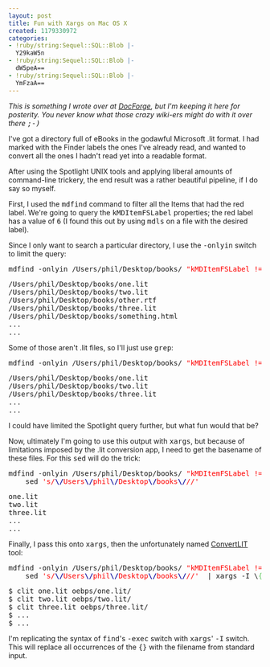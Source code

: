 ```yaml
---
layout: post
title: Fun with Xargs on Mac OS X
created: 1179330972
categories:
- !ruby/string:Sequel::SQL::Blob |-
  Y29kaW5n
- !ruby/string:Sequel::SQL::Blob |-
  dW5peA==
- !ruby/string:Sequel::SQL::Blob |-
  YmFzaA==
---
```

<em>This is something I wrote over at <a href="http://docforge.com">DocForge</a>, but I'm keeping it here for posterity. You never know what those crazy wiki-ers might do with it over there <tt>;-)</tt></em>

I've got a directory full of eBooks in the godawful Microsoft .lit format. I had marked with the Finder labels the ones I've already read, and wanted to convert all the ones I hadn't read yet into a readable format.

After using the Spotlight UNIX tools and applying liberal amounts of command-line trickery, the end result was a rather beautiful pipeline, if I do say so myself.
<!--break-->
First, I used the <tt>mdfind</tt> command to filter all the Items that had the red label. We're going to query the <tt>kMDItemFSLabel</tt> properties; the red label has a value of <tt>6</tt> (I found this out by using <tt>mdls</tt> on a file with the desired label).

Since I only want to search a particular directory, I use the <tt>-onlyin</tt> switch to limit the query:
<pre class="bash">mdfind -onlyin /Users/phil/Desktop/books/ <span style="color: #ff0000;">&quot;kMDItemFSLabel&nbsp;!= 6&quot;</span></pre>
<pre>/Users/phil/Desktop/books/one.lit
/Users/phil/Desktop/books/two.lit
/Users/phil/Desktop/books/other.rtf
/Users/phil/Desktop/books/three.lit
/Users/phil/Desktop/books/something.html
...
...</pre>

Some of those aren't .lit files, so I'll just use <tt>grep</tt>:
<pre class="bash">mdfind -onlyin /Users/phil/Desktop/books/ <span style="color: #ff0000;">&quot;kMDItemFSLabel&nbsp;!= 6&quot;</span> | grep <span style="color: #ff0000;">&quot;.lit&quot;</span></pre>
<pre>/Users/phil/Desktop/books/one.lit
/Users/phil/Desktop/books/two.lit
/Users/phil/Desktop/books/three.lit
...
...</pre>

I could have limited the Spotlight query further, but what fun would that be?

Now, ultimately I'm going to use this output with <tt>xargs</tt>, but because of limitations imposed by the .lit conversion app, I need to get the basename of these files. For this <tt>sed</tt> will do the trick:
<pre class="bash">mdfind -onlyin /Users/phil/Desktop/books/ <span style="color: #ff0000;">&quot;kMDItemFSLabel&nbsp;!= 6&quot;</span> | grep <span style="color: #ff0000;">&quot;.lit&quot;</span> | \
    sed <span style="color: #ff0000;">'s/<span style="color: #000099; font-weight: bold;">\/</span>Users<span style="color: #000099; font-weight: bold;">\/</span>phil<span style="color: #000099; font-weight: bold;">\/</span>Desktop<span style="color: #000099; font-weight: bold;">\/</span>books<span style="color: #000099; font-weight: bold;">\/</span>//'</span></pre>
<pre>one.lit
two.lit
three.lit
...
...</pre>

Finally, I pass this onto <tt>xargs</tt>, then the unfortunately named <a href="http://www.convertlit.com" class="external text" title="http://www.convertlit.com">ConvertLIT</a> tool:
<pre class="bash">mdfind -onlyin /Users/phil/Desktop/books/ <span style="color: #ff0000;">&quot;kMDItemFSLabel&nbsp;!= 6&quot;</span> | grep <span style="color: #ff0000;">&quot;.lit&quot;</span> | \
    sed <span style="color: #ff0000;">'s/<span style="color: #000099; font-weight: bold;">\/</span>Users<span style="color: #000099; font-weight: bold;">\/</span>phil<span style="color: #000099; font-weight: bold;">\/</span>Desktop<span style="color: #000099; font-weight: bold;">\/</span>books<span style="color: #000099; font-weight: bold;">\/</span>//'</span>  | xargs -I \<span style="color: #66cc66;">&#123;</span>\<span style="color: #66cc66;">&#125;</span> clit \<span style="color: #66cc66;">&#123;</span>\<span style="color: #66cc66;">&#125;</span> oebps/\<span style="color: #66cc66;">&#123;</span>\<span style="color: #66cc66;">&#125;</span>/</pre>
<pre>$ clit one.lit oebps/one.lit/
$ clit two.lit oebps/two.lit/
$ clit three.lit oebps/three.lit/
$ ...
$ ...</pre>

I'm replicating the syntax of <tt>find</tt>'s <tt>-exec</tt> switch with <tt>xargs</tt>' <tt>-I</tt> switch. This will replace all occurrences of the <tt>{}</tt> with the filename from standard input.
